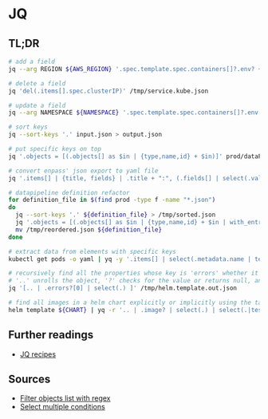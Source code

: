 # JQ

## TL;DR

```sh
# add a field
jq --arg REGION ${AWS_REGION} '.spec.template.spec.containers[]?.env? += [{name: "AWS_REGION", value: $REGION}]' /tmp/service.kube.json

# delete a field
jq 'del(.items[].spec.clusterIP)' /tmp/service.kube.json

# update a field
jq --arg NAMESPACE ${NAMESPACE} '.spec.template.spec.containers[]?.env[]? |= {name: .name, value: (if .name == "KUBERNETES_NAMESPACE" then $NAMESPACE else .value end)}' /tmp/service.kube.json

# sort keys
jq --sort-keys '.' input.json > output.json

# put specific keys on top
jq '.objects = [(.objects[] as $in | {type,name,id} + $in)]' prod/dataPipeline_deviceLocationConversion_prod.json

# convert enpass' json export to yaml file
jq '.items[] | {title, fields} | .title + ":", (.fields[] | select(.value != "") | "  " + .label + ": " + .value)' test.json -cr

# datapipeline definition refactor
for definition_file in $(find prod -type f -name "*.json")
do
  jq --sort-keys '.' ${definition_file} > /tmp/sorted.json
  jq '.objects = [(.objects[] as $in | {type,name,id} + $in | with_entries(select(.value != null)))]' /tmp/sorted.json > /tmp/reordered.json
  mv /tmp/reordered.json ${definition_file}
done

# extract data from elements with specific keys
kubectl get pods -o yaml | yq -y '.items[] | select(.metadata.name | test("^runner-.*")) | select(.spec.tolerations[].key == "component" and .spec.tolerations[].value == "big-runner") | .spec.nodeSelector, .spec.tolerations' -

# recursively find all the properties whose key is 'errors' whether it exists or not
# '..' unrolls the object, '?' checks for the value or returns null, and 'select(.)' is like a filter on truthy values
jq '[.. | .errors?[0] | select(.) ]' /tmp/helm.template.out.json

# find all images in a helm chart explicitly or implicitly using the tag 'latest'
helm template ${CHART} | yq -r '.. | .image? | select(.) | select(.|test(".*:.*")|not), select(.|test(".*:$")), select(.|test(".*:latest"))' -
```

## Further readings

- [JQ recipes]

[jq recipes]: https://remysharp.com/drafts/jq-recipes

## Sources

- [Filter objects list with regex]
- [Select multiple conditions]

[filter objects list with regex]: https://til.hashrocket.com/posts/uv0bjiokwk-use-jq-to-filter-objects-list-with-regex
[select multiple conditions]: https://stackoverflow.com/questions/33057420/jq-select-multiple-conditions#33059058
